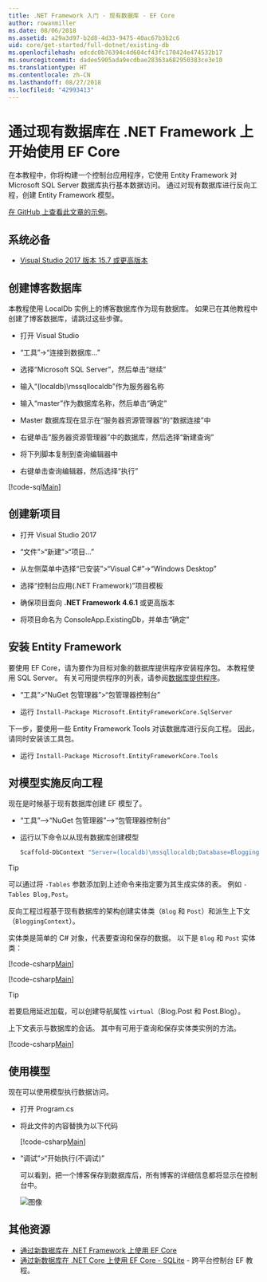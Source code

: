 ```yaml
---
title: .NET Framework 入门 - 现有数据库 - EF Core
author: rowanmiller
ms.date: 08/06/2018
ms.assetid: a29a3d97-b2d8-4d33-9475-40ac67b3b2c6
uid: core/get-started/full-dotnet/existing-db
ms.openlocfilehash: edcdc0b76394c4d604cf43fc170424e474532b17
ms.sourcegitcommit: dadee5905ada9ecdbae28363a682950383ce3e10
ms.translationtype: HT
ms.contentlocale: zh-CN
ms.lasthandoff: 08/27/2018
ms.locfileid: "42993413"
---
```

# <a name="getting-started-with-ef-core-on-net-framework-with-an-existing-database"></a>通过现有数据库在 .NET Framework 上开始使用 EF Core

在本教程中，你将构建一个控制台应用程序，它使用 Entity Framework 对 Microsoft SQL Server 数据库执行基本数据访问。 通过对现有数据库进行反向工程，创建 Entity Framework 模型。

[在 GitHub 上查看此文章的示例](https://github.com/aspnet/EntityFramework.Docs/tree/master/samples/core/GetStarted/FullNet/ConsoleApp.ExistingDb)。

## <a name="prerequisites"></a>系统必备

* [Visual Studio 2017 版本 15.7 或更高版本](https://www.visualstudio.com/downloads/)

## <a name="create-blogging-database"></a>创建博客数据库

本教程使用 LocalDb 实例上的博客数据库作为现有数据库。 如果已在其他教程中创建了博客数据库，请跳过这些步骤。

* 打开 Visual Studio

* “工具”->“连接到数据库...”

* 选择“Microsoft SQL Server”，然后单击“继续”

* 输入“(localdb)\mssqllocaldb”作为服务器名称

* 输入“master”作为数据库名称，然后单击“确定”

* Master 数据库现在显示在“服务器资源管理器”的“数据连接”中

* 右键单击“服务器资源管理器”中的数据库，然后选择“新建查询”

* 将下列脚本复制到查询编辑器中

* 右键单击查询编辑器，然后选择“执行”

[!code-sql[Main](../_shared/create-blogging-database-script.sql)]

## <a name="create-a-new-project"></a>创建新项目

* 打开 Visual Studio 2017

* “文件”>“新建”>“项目...”

* 从左侧菜单中选择“已安装”>“Visual C#”->“Windows Desktop”

* 选择“控制台应用(.NET Framework)”项目模板

* 确保项目面向 **.NET Framework 4.6.1** 或更高版本

* 将项目命名为 ConsoleApp.ExistingDb，并单击“确定”

## <a name="install-entity-framework"></a>安装 Entity Framework

要使用 EF Core，请为要作为目标对象的数据库提供程序安装程序包。 本教程使用 SQL Server。 有关可用提供程序的列表，请参阅[数据库提供程序](../../providers/index.md)。

* “工具”>“NuGet 包管理器”>“包管理器控制台”

* 运行 `Install-Package Microsoft.EntityFrameworkCore.SqlServer`

下一步，要使用一些 Entity Framework Tools 对该数据库进行反向工程。 因此，请同时安装该工具包。

* 运行 `Install-Package Microsoft.EntityFrameworkCore.Tools`

## <a name="reverse-engineer-the-model"></a>对模型实施反向工程

现在是时候基于现有数据库创建 EF 模型了。

* “工具”–>“NuGet 包管理器”–>“包管理器控制台”

* 运行以下命令以从现有数据库创建模型

  ``` powershell
  Scaffold-DbContext "Server=(localdb)\mssqllocaldb;Database=Blogging;Trusted_Connection=True;" Microsoft.EntityFrameworkCore.SqlServer
  ```

> [!TIP]  
> 可以通过将 `-Tables` 参数添加到上述命令来指定要为其生成实体的表。 例如 `-Tables Blog,Post`。

反向工程过程基于现有数据库的架构创建实体类（`Blog` 和 `Post`）和派生上下文（`BloggingContext`）。

实体类是简单的 C# 对象，代表要查询和保存的数据。 以下是 `Blog` 和 `Post` 实体类：

 [!code-csharp[Main](../../../../samples/core/GetStarted/FullNet/ConsoleApp.ExistingDb/Blog.cs)]

[!code-csharp[Main](../../../../samples/core/GetStarted/FullNet/ConsoleApp.ExistingDb/Post.cs)]

> [!TIP]  
> 若要启用延迟加载，可以创建导航属性 `virtual`（Blog.Post 和 Post.Blog）。

上下文表示与数据库的会话。 其中有可用于查询和保存实体类实例的方法。

[!code-csharp[Main](../../../../samples/core/GetStarted/FullNet/ConsoleApp.ExistingDb/BloggingContext.cs)]

## <a name="use-the-model"></a>使用模型

现在可以使用模型执行数据访问。

* 打开 Program.cs

* 将此文件的内容替换为以下代码

  [!code-csharp[Main](../../../../samples/core/GetStarted/FullNet/ConsoleApp.ExistingDb/Program.cs)] 

* “调试”>“开始执行(不调试)”

  可以看到，把一个博客保存到数据库后，所有博客的详细信息都将显示在控制台中。

  ![图像](_static/output-existing-db.png)

## <a name="additional-resources"></a>其他资源

* [通过新数据库在 .NET Framework 上使用 EF Core](xref:core/get-started/full-dotnet/new-db)
* [通过新数据库在 .NET Core 上使用 EF Core - SQLite](xref:core/get-started/netcore/new-db-sqlite) - 跨平台控制台 EF 教程。

